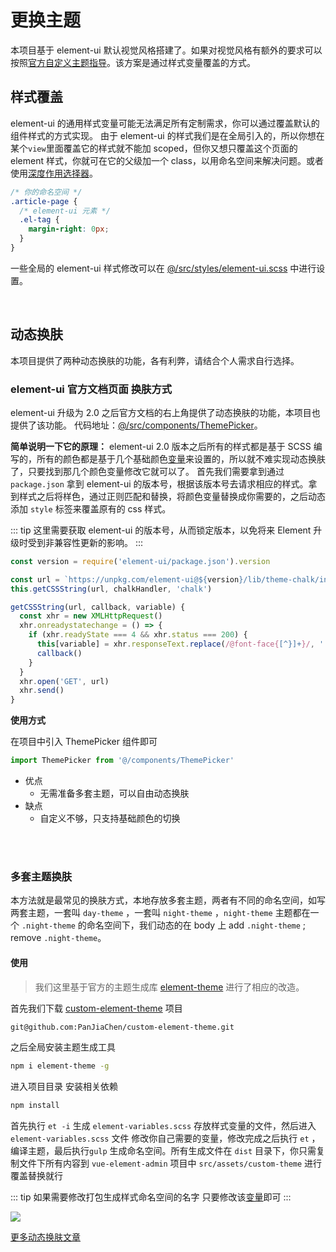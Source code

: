 # 更换主题

本项目基于 element-ui 默认视觉风格搭建了。如果对视觉风格有额外的要求可以按照[官方自定义主题指导](http://element-cn.eleme.io/#/zh-CN/component/custom-theme)。该方案是通过样式变量覆盖的方式。

## 样式覆盖

element-ui 的通用样式变量可能无法满足所有定制需求，你可以通过覆盖默认的组件样式的方式实现。
由于 element-ui 的样式我们是在全局引入的，所以你想在某个`view`里面覆盖它的样式就不能加 scoped，但你又想只覆盖这个页面的 element 样式，你就可在它的父级加一个 class，以用命名空间来解决问题。或者使用[深度作用选择器](https://vue-loader.vuejs.org/zh/guide/scoped-css.html#%E6%B7%B1%E5%BA%A6%E4%BD%9C%E7%94%A8%E9%80%89%E6%8B%A9%E5%99%A8)。

```css
/* 你的命名空间 */
.article-page {
  /* element-ui 元素 */
  .el-tag {
    margin-right: 0px;
  }
}
```

一些全局的 element-ui 样式修改可以在 [@/src/styles/element-ui.scss](https://github.com/PanJiaChen/vue-element-admin/blob/master/src/styles/element-ui.scss) 中进行设置。

<br/>

## 动态换肤

本项目提供了两种动态换肤的功能，各有利弊，请结合个人需求自行选择。

### element-ui 官方文档页面 换肤方式

element-ui 升级为 2.0 之后官方文档的右上角提供了动态换肤的功能，本项目也提供了该功能。
代码地址：[@/src/components/ThemePicker](https://github.com/PanJiaChen/vue-element-admin/blob/master/src/components/ThemePicker/index.vue)。

**简单说明一下它的原理：**
element-ui 2.0 版本之后所有的样式都是基于 SCSS 编写的，所有的颜色都是基于几个基础颜色[变量](https://github.com/PanJiaChen/custom-element-theme/blob/master/element-variables.scss)来设置的，所以就不难实现动态换肤了，只要找到那几个颜色变量修改它就可以了。
首先我们需要拿到通过 `package.json` 拿到 element-ui 的版本号，根据该版本号去请求相应的样式。拿到样式之后将样色，通过正则匹配和替换，将颜色变量替换成你需要的，之后动态添加 `style` 标签来覆盖原有的 css 样式。

::: tip
这里需要获取 element-ui 的版本号，从而锁定版本，以免将来 Element 升级时受到非兼容性更新的影响。
:::

```js
const version = require('element-ui/package.json').version

const url = `https://unpkg.com/element-ui@${version}/lib/theme-chalk/index.css`
this.getCSSString(url, chalkHandler, 'chalk')

getCSSString(url, callback, variable) {
  const xhr = new XMLHttpRequest()
  xhr.onreadystatechange = () => {
    if (xhr.readyState === 4 && xhr.status === 200) {
      this[variable] = xhr.responseText.replace(/@font-face{[^}]+}/, '')
      callback()
    }
  }
  xhr.open('GET', url)
  xhr.send()
}
```

**使用方式**

在项目中引入 ThemePicker 组件即可

```js
import ThemePicker from '@/components/ThemePicker'
```

- 优点
  - 无需准备多套主题，可以自由动态换肤
- 缺点
  - 自定义不够，只支持基础颜色的切换

<br/>
<br/>

### 多套主题换肤

本方法就是最常见的换肤方式，本地存放多套主题，两者有不同的命名空间，如写两套主题，一套叫 `day-theme` ，一套叫 `night-theme` ，`night-theme` 主题都在一个 `.night-theme` 的命名空间下，我们动态的在 body 上 add `.night-theme` ; remove `.night-theme`。

#### 使用

> 我们这里基于官方的主题生成库 [element-theme](https://github.com/ElementUI/element-theme) 进行了相应的改造。

首先我们下载 [custom-element-theme](https://github.com/PanJiaChen/custom-element-theme) 项目

```bash
git@github.com:PanJiaChen/custom-element-theme.git
```

之后全局安装主题生成工具

```bash
npm i element-theme -g
```

进入项目目录 安装相关依赖

```bash
npm install
```

首先执行 `et -i` 生成 `element-variables.scss` 存放样式变量的文件，然后进入 `element-variables.scss` 文件 修改你自己需要的变量，修改完成之后执行 `et` ， 编译主题，最后执行`gulp` 生成命名空间。所有生成文件在 `dist` 目录下，你只需复制文件下所有内容到 `vue-element-admin` 项目中 `src/assets/custom-theme` 进行覆盖替换就行

::: tip
如果需要修改打包生成样式命名空间的名字 只要修改该[变量](https://github.com/PanJiaChen/custom-element-theme/blob/master/gulpfile.js#L6)即可
:::

![](https://wpimg.wallstcn.com/0726b472-90f4-4fe9-a665-26fb8f9795c3.gif)

[更多动态换肤文章](https://segmentfault.com/a/1190000009762198#articleHeader2)
